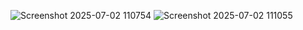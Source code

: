 ![Screenshot 2025-07-02 110754](https://github.com/user-attachments/assets/11857beb-93f4-4af0-93d4-812916d6869d)
![Screenshot 2025-07-02 111055](https://github.com/user-attachments/assets/afc7b857-b3c8-4396-a726-56482299aa35)

